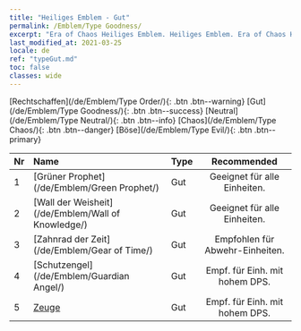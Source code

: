 ```yaml
---
title: "Heiliges Emblem - Gut"
permalink: /Emblem/Type Goodness/
excerpt: "Era of Chaos Heiliges Emblem. Heiliges Emblem. Era of Chaos Heiliges Emblem Gut. Era of Chaos Gut"
last_modified_at: 2021-03-25
locale: de
ref: "typeGut.md"
toc: false
classes: wide
---
```


  [Rechtschaffen](/de/Emblem/Type Order/){: .btn .btn--warning}   [Gut](/de/Emblem/Type Goodness/){: .btn .btn--success}   [Neutral](/de/Emblem/Type Neutral/){: .btn .btn--info}   [Chaos](/de/Emblem/Type Chaos/){: .btn .btn--danger}   [Böse](/de/Emblem/Type Evil/){: .btn .btn--primary} 

  |  Nr  |             Name            |    Type    |   Recommended   |
  |:-----|:----------------------------|:-----------|:---------------:|
  | 1 | [Grüner Prophet](/de/Emblem/Green Prophet/) | Gut | Geeignet für alle Einheiten. | 
  | 2 | [Wall der Weisheit](/de/Emblem/Wall of Knowledge/) | Gut | Geeignet für alle Einheiten. | 
  | 3 | [Zahnrad der Zeit](/de/Emblem/Gear of Time/) | Gut | Empfohlen für Abwehr-Einheiten. | 
  | 4 | [Schutzengel](/de/Emblem/Guardian Angel/) | Gut | Empf. für Einh. mit hohem DPS. | 
  | 5 | [Zeuge](/de/Emblem/Witness/) | Gut | Empf. für Einh. mit hohem DPS. | 
